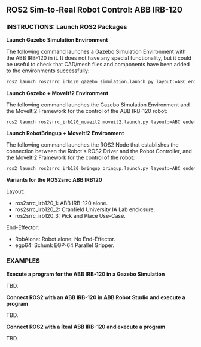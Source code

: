## ROS2 Sim-to-Real Robot Control: ABB IRB-120

### INSTRUCTIONS: Launch ROS2 Packages

__Launch Gazebo Simulation Environment__

The following command launches a Gazebo Simulation Environment with the ABB IRB-120 in it. It does not have any special functionality, but it could be useful to check that CAD/mesh files and components have been added to the environments successfully:
```sh
ros2 launch ros2srrc_irb120_gazebo simulation.launch.py layout:=ABC endeffector:=ABC 
```

__Launch Gazebo + MoveIt!2 Environment__

The following command launches the Gazebo Simulation Environment and the MoveIt!2 Framework for the control of the ABB IRB-120 robot:
```sh
ros2 launch ros2srrc_irb120_moveit2 moveit2.launch.py layout:=ABC endeffector:=ABC
```

__Launch RobotBringup + MoveIt!2 Environment__

The following command launches the ROS2 Node that establishes the connection between the Robot's ROS2 Driver and the Robot Controller, and the MoveIt!2 Framework for the control of the robot:
```sh
ros2 launch ros2srrc_irb120_bringup bringup.launch.py layout:=ABC endeffector:=ABC robot_ip:=ABC
```

__Variants for the ROS2srrc ABB IRB120__

Layout:
- ros2srrc_irb120_1: ABB IRB-120 alone.
- ros2srrc_irb120_2: Cranfield University IA Lab enclosure.
- ros2srrc_irb120_3: Pick and Place Use-Case.

End-Effector:
- RobAlone: Robot alone: No End-Effector.
- egp64: Schunk EGP-64 Parallel Gripper.

### EXAMPLES

__Execute a program for the ABB IRB-120 in a Gazebo Simulation__

TBD.

__Connect ROS2 with an ABB IRB-120 in ABB Robot Studio and execute a program__

TBD.

__Connect ROS2 with a Real ABB IRB-120 and execute a program__

TBD.


